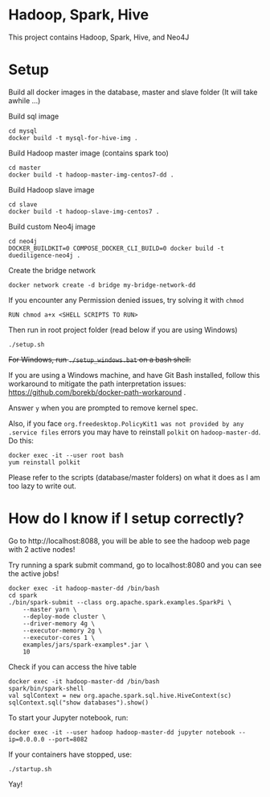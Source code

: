 # Hadoop, Spark, Hive
This project contains Hadoop, Spark, Hive, and Neo4J

# Setup
Build all docker images in the database, master and slave folder
(It will take awhile ...)

Build sql image
```
cd mysql
docker build -t mysql-for-hive-img .
```

Build Hadoop master image (contains spark too)
```
cd master
docker build -t hadoop-master-img-centos7-dd .
```

Build Hadoop slave image
```
cd slave
docker build -t hadoop-slave-img-centos7 .
```

Build custom Neo4j image
```
cd neo4j
DOCKER_BUILDKIT=0 COMPOSE_DOCKER_CLI_BUILD=0 docker build -t duediligence-neo4j .
```

Create the bridge network
```
docker network create -d bridge my-bridge-network-dd
```

If you encounter any Permission denied issues, try solving it with `chmod`
```
RUN chmod a+x <SHELL SCRIPTS TO RUN>
```


Then run in root project folder (read below if you are using Windows)
```
./setup.sh
```

~~For Windows, run `./setup_windows.bat` on a bash shell:~~

If you are using a Windows machine, and have Git Bash installed, follow this workaround to mitigate the path interpretation issues: https://github.com/borekb/docker-path-workaround .

Answer `y` when you are prompted to remove kernel spec.

Also, if you face `org.freedesktop.PolicyKit1 was not provided by any .service files` errors you may have to reinstall `polkit` on `hadoop-master-dd`. Do this:

```
docker exec -it --user root bash
yum reinstall polkit
```

Please refer to the scripts (database/master folders) on what it does as I am too lazy to write out.

# How do I know if I setup correctly?

Go to http://localhost:8088, you will be able to see the hadoop web page with 2 active nodes!

Try running a spark submit command, go to localhost:8080 and you can see the active jobs!

```
docker exec -it hadoop-master-dd /bin/bash
cd spark
./bin/spark-submit --class org.apache.spark.examples.SparkPi \
    --master yarn \
    --deploy-mode cluster \
    --driver-memory 4g \
    --executor-memory 2g \
    --executor-cores 1 \
    examples/jars/spark-examples*.jar \
    10
```

Check if you can access the hive table

```
docker exec -it hadoop-master-dd /bin/bash
spark/bin/spark-shell
val sqlContext = new org.apache.spark.sql.hive.HiveContext(sc)
sqlContext.sql("show databases").show()
```

To start your Jupyter notebook, run:

```
docker exec -it --user hadoop hadoop-master-dd jupyter notebook --ip=0.0.0.0 --port=8082
```

If your containers have stopped, use:

```
./startup.sh
```

Yay!
